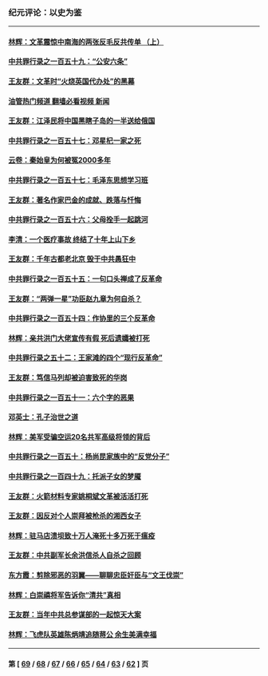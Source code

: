 ### 纪元评论：以史为鉴
---
#### [林辉：文革震惊中南海的两张反毛反共传单 （上）](../../pages/nsc1028/n14073140.md?09140330) 
#### [中共罪行录之一百五十九：“公安六条”](../../pages/nsc1028/n14071344.md?09140330) 
#### [王友群：文革时“火烧英国代办处”的黑幕](../../pages/nsc1028/n14070603.md?09140330) 
#### [油管热门频道 翻墙必看视频 新闻](ok?09140330)
#### [王友群：江泽民将中国黑瞎子岛的一半送给俄国](../../pages/nsc1028/n14069964.md?09140330) 
#### [中共罪行录之一百五十七：邓星杞一家之死](../../pages/nsc1028/n14069475.md?09140330) 
#### [云卷：秦始皇为何被冤2000多年](../../pages/nsc1028/n14068423.md?09140330) 
#### [中共罪行录之一百五十七：毛泽东思想学习班](../../pages/nsc1028/n14067273.md?09140330) 
#### [王友群：著名作家巴金的成就、跌落与忏悔](../../pages/nsc1028/n14064433.md?09140330) 
#### [中共罪行录之一百五十六：父母拴手一起跳河](../../pages/nsc1028/n14063788.md?09140330) 
#### [李清：一个医疗事故 终结了十年上山下乡](../../pages/nsc1028/n14062776.md?09140330) 
#### [王友群：千年古都老北京 毁于中共愚狂中](../../pages/nsc1028/n14061802.md?09140330) 
#### [中共罪行录之一百五十五：一句口头禅成了反革命](../../pages/nsc1028/n14060064.md?09140330) 
#### [王友群：“两弹一星”功臣赵九章为何自杀？](../../pages/nsc1028/n14059162.md?09140330) 
#### [中共罪行录之一百五十四：作协里的三个反革命](../../pages/nsc1028/n14058634.md?09140330) 
#### [林辉：亲共洪门大佬宣传有假 死后遗孀被打死](../../pages/nsc1028/n14057205.md?09140330) 
#### [中共罪行录之五十二：王家滩的四个“现行反革命”](../../pages/nsc1028/n14056387.md?09140330) 
#### [王友群：笃信马列却被迫害致死的华岗](../../pages/nsc1028/n14053972.md?09140330) 
#### [中共罪行录之一百五十一：六个字的恶果](../../pages/nsc1028/n14053129.md?09140330) 
#### [邓英士：孔子治世之道](../../pages/nsc1028/n14052210.md?09140330) 
#### [林辉：美军受骗空运20名共军高级将领的背后](../../pages/nsc1028/n14052185.md?09140330) 
#### [中共罪行录之一百五十：杨尚昆家族中的“反党分子”](../../pages/nsc1028/n14051396.md?09140330) 
#### [中共罪行录之一百四十九：托派子女的梦魇](../../pages/nsc1028/n14050027.md?09140330) 
#### [王友群：火箭材料专家姚桐斌文革被活活打死](../../pages/nsc1028/n14048805.md?09140330) 
#### [王友群：因反对个人崇拜被枪杀的湘西女子](../../pages/nsc1028/n14048288.md?09140330) 
#### [林辉：驻马店溃坝致十万人淹死十多万死于瘟疫](../../pages/nsc1028/n14048231.md?09140330) 
#### [王友群：中共副军长余洪信杀人自杀之回顾](../../pages/nsc1028/n14045464.md?09140330) 
#### [东方霞：剪除邪恶的羽翼——聊聊忠臣奸臣与“文王伐崇”](../../pages/nsc1028/n14045501.md?09140330) 
#### [林辉：白崇禧将军告诉你“清共”真相](../../pages/nsc1028/n14044216.md?09140330) 
#### [王友群：当年中共总参谋部的一起惊天大案](../../pages/nsc1028/n14043817.md?09140330) 
#### [林辉：飞虎队英雄陈炳靖追随蒋公 余生美满幸福](../../pages/nsc1028/n14042421.md?09140330) 

---
#### 第 [ [69](./69.md?09140330) / [68](./68.md?09140330) / [67](./67.md?09140330) / [66](./66.md?09140330) / [65](./65.md?09140330) / [64](./64.md?09140330) / [63](./63.md?09140330) / [62](./62.md?09140330) ] 页
